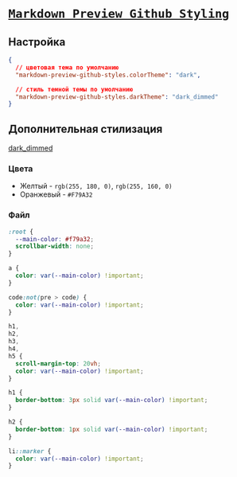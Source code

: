 # [`Markdown Preview Github Styling`](../index.md)

## Настройка

```json
{
  // цветовая тема по умолчанию
  "markdown-preview-github-styles.colorTheme": "dark",

  // стиль темной темы по умолчанию
  "markdown-preview-github-styles.darkTheme": "dark_dimmed"
}
```

## Дополнительная стилизация

[dark_dimmed](file:///Users/Oleg/.vscode/extensions/bierner.markdown-preview-github-styles-2.0.4/dist/github-markdown-dark-dimmed.css)

### Цвета

- Желтый - `rgb(255, 180, 0)`, `rgb(255, 160, 0)`
- Оранжевый - `#F79A32`

### Файл

```css
:root {
  --main-color: #f79a32;
  scrollbar-width: none;
}

a {
  color: var(--main-color) !important;
}

code:not(pre > code) {
  color: var(--main-color) !important;
}

h1,
h2,
h3,
h4,
h5 {
  scroll-margin-top: 20vh;
  color: var(--main-color) !important;
}

h1 {
  border-bottom: 3px solid var(--main-color) !important;
}

h2 {
  border-bottom: 1px solid var(--main-color) !important;
}

li::marker {
  color: var(--main-color) !important;
}
```
